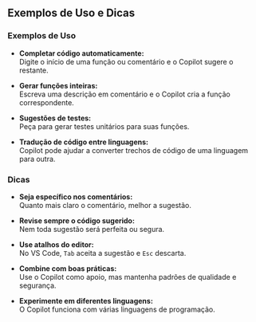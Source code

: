 ## Exemplos de Uso e Dicas

### Exemplos de Uso

- **Completar código automaticamente:**  
    Digite o início de uma função ou comentário e o Copilot sugere o restante.

- **Gerar funções inteiras:**  
    Escreva uma descrição em comentário e o Copilot cria a função correspondente.

- **Sugestões de testes:**  
    Peça para gerar testes unitários para suas funções.

- **Tradução de código entre linguagens:**  
    Copilot pode ajudar a converter trechos de código de uma linguagem para outra.

### Dicas

- **Seja específico nos comentários:**  
    Quanto mais claro o comentário, melhor a sugestão.

- **Revise sempre o código sugerido:**  
    Nem toda sugestão será perfeita ou segura.

- **Use atalhos do editor:**  
    No VS Code, `Tab` aceita a sugestão e `Esc` descarta.

- **Combine com boas práticas:**  
    Use o Copilot como apoio, mas mantenha padrões de qualidade e segurança.

- **Experimente em diferentes linguagens:**  
    O Copilot funciona com várias linguagens de programação.